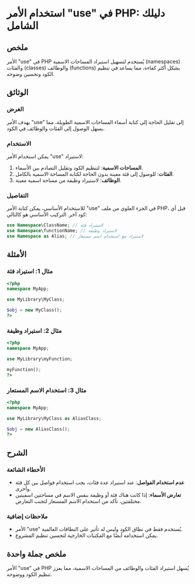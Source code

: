 <!--
Meta Description: # استخدام الأمر "use" في PHP: دليلك الشامل ## ملخص الأمر "use" في PHP يُستخدم لتسهيل استيراد المساحات الاسمية (namespaces) والفئات (classes) والوظائف ...
Meta Keywords: use, php, استخدام, الأمر, namespace
-->

# استخدام الأمر "use" في PHP: دليلك الشامل

## ملخص
الأمر "use" في PHP يُستخدم لتسهيل استيراد المساحات الاسمية (namespaces) والفئات (classes) والوظائف (functions) بشكل أكثر كفاءة، مما يساعد في تنظيم الكود وتحسين وضوحه.

## الوثائق
### الغرض
يهدف الأمر "use" إلى تقليل الحاجة إلى كتابة أسماء المساحات الاسمية الطويلة، مما يسهل الوصول إلى الفئات والوظائف في الكود.

### الاستخدام
يمكن استخدام الأمر "use" لاستيراد:
1. **المساحات الاسمية**: لتنظيم الكود وتقليل التصادم بين الأسماء.
2. **الفئات**: للوصول إلى فئة معينة بدون الحاجة لكتابة المساحة الاسمية بالكامل.
3. **الوظائف**: لاستيراد وظيفة من مساحة اسمية معينة.

### التفاصيل
للاستخدام الأساسي، يمكن كتابة الأمر "use" في الجزء العلوي من ملف PHP، قبل أي كود آخر. التركيب الأساسي هو كالتالي:

```php
use Namespace\ClassName; // لاستيراد فئة
use Namespace\functionName; // لاستيراد وظيفة
use Namespace as Alias; // لاستيراد مع استخدام اسم مستعار
```

## الأمثلة
### مثال 1: استيراد فئة
```php
<?php
namespace MyApp;

use MyLibrary\MyClass;

$obj = new MyClass();
?>
```

### مثال 2: استيراد وظيفة
```php
<?php
namespace MyApp;

use MyLibrary\myFunction;

myFunction();
?>
```

### مثال 3: استخدام الاسم المستعار
```php
<?php
namespace MyApp;

use MyLibrary\MyClass as AliasClass;

$obj = new AliasClass();
?>
```

## الشرح
### الأخطاء الشائعة
- **عدم استخدام الفواصل**: عند استيراد عدة فئات، يجب استخدام فواصل بين كل فئة وأخرى.
- **تعارض الأسماء**: إذا كانت هناك فئة أو وظيفة بنفس الاسم في مساحتين اسميتين مختلفتين، تأكد من استخدام الاسم المستعار لتجنب التعارض.

### ملاحظات إضافية
- الأمر "use" يُستخدم فقط في نطاق الكود وليس له تأثير على النطاقات العالمية.
- يمكن استخدامه أيضًا مع المكتبات الخارجية لتحسين تنظيم المشروع.

## ملخص جملة واحدة
الأمر "use" في PHP يُسهل استيراد الفئات والوظائف من المساحات الاسمية، مما يعزز تنظيم الكود ووضوحه.